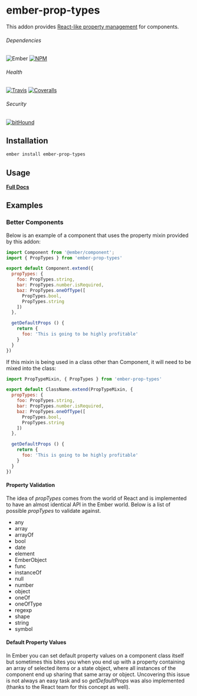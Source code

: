 # ember-prop-types

This addon provides
[React-like property management](https://facebook.github.io/react/docs/typechecking-with-proptypes.html) for components.

###### Dependencies

![Ember][ember-img]
[![NPM][npm-img]][npm-url]

###### Health

[![Travis][ci-img]][ci-url]
[![Coveralls][cov-img]][cov-url]

###### Security

[![bitHound][bithound-img]][bithound-url]

## Installation

```bash
ember install ember-prop-types
```

## Usage

**[Full Docs](http://ciena-blueplanet.github.io/ember-prop-types/)**

## Examples

### Better Components

Below is an example of a component that uses the property mixin provided by this
addon:

```js
import Component from '@ember/component';
import { PropTypes } from 'ember-prop-types'

export default Component.extend({
  propTypes: {
    foo: PropTypes.string,
    bar: PropTypes.number.isRequired,
    baz: PropTypes.oneOfType([
      PropTypes.bool,
      PropTypes.string
    ])
  },

  getDefaultProps () {
    return {
      foo: 'This is going to be highly profitable'
    }
  }
})
```

If this mixin is being used in a class other than Component, it will need to be
mixed into the class:

```js
import PropTypeMixin, { PropTypes } from 'ember-prop-types'

export default ClassName.extend(PropTypeMixin, {
  propTypes: {
    foo: PropTypes.string,
    bar: PropTypes.number.isRequired,
    baz: PropTypes.oneOfType([
      PropTypes.bool,
      PropTypes.string
    ])
  },

  getDefaultProps () {
    return {
      foo: 'This is going to be highly profitable'
    }
  }
})
```


#### Property Validation

The idea of *propTypes* comes from the world of React and is implemented to have
an almost identical API in the Ember world. Below is a list of possible
*propTypes* to validate against.

*   any
*   array
*   arrayOf
*   bool
*   date
*   element
*   EmberObject
*   func
*   instanceOf
*   null
*   number
*   object
*   oneOf
*   oneOfType
*   regexp
*   shape
*   string
*   symbol

#### Default Property Values

In Ember you can set default property values on a component class itself but
sometimes this bites you when you end up with a property containing an array of
selected items or a state object, where all instances of the component end up
sharing that same array or object. Uncovering this issue is not always an easy
task and so *getDefaultProps* was also implemented (thanks to the React team for
  this concept as well).

[bithound-img]: https://www.bithound.io/github/ciena-blueplanet/ember-prop-types/badges/score.svg "bitHound"
[bithound-url]: https://www.bithound.io/github/ciena-blueplanet/ember-prop-types

[ember-img]: https://img.shields.io/badge/ember-1.12.2+-orange.svg "Ember 1.12.2+"

[ci-img]: https://img.shields.io/travis/ciena-blueplanet/ember-prop-types.svg "Travis CI Build Status"
[ci-url]: https://travis-ci.org/ciena-blueplanet/ember-prop-types

[cov-img]: https://img.shields.io/coveralls/ciena-blueplanet/ember-prop-types.svg "Coveralls Code Coverage"
[cov-url]: https://coveralls.io/github/ciena-blueplanet/ember-prop-types

[npm-img]: https://img.shields.io/npm/v/ember-prop-types.svg "NPM Version"
[npm-url]: https://www.npmjs.com/package/ember-prop-types
